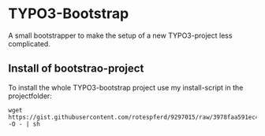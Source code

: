 # TYPO3-Bootstrap

A small bootstrapper to make the setup of a new TYPO3-project less complicated.

## Install of bootstrao-project
To install the whole TYPO3-bootstrap project use my install-script in the projectfolder:
```
wget https://gist.githubusercontent.com/rotespferd/9297015/raw/3978faa591ec44ffea44abdb0edd94335cda823d/install.sh -O - | sh
```
